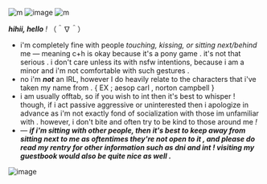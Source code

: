 ![m](https://64.media.tumblr.com/77a8b18ad65f8d3d9a9a460830711137/ee9d0e519663456c-29/s100x200/77e538b2f3d8040f14aaea9c992bb74687b88026.gifv) ![image](https://github.com/aesvic/aesvic/assets/144497121/c7e20bf0-8b6c-4569-a0e0-a92ef7c69708) ![m](https://64.media.tumblr.com/f8b98b4229f2af71ec61dd232c9f88dc/9b2c300e6b72be16-17/s100x200/daf7dc9700f602c68d49a8eae6a28bd99c541b22.gifv)



***hihii, hello*** *!* （＾∇＾）

- i'm completely fine with people *touching, kissing, or sitting next/behind* me — meaning c+h is okay because it's a pony game . it's not that serious . i don't care unless its with nsfw intentions, because i am a minor and i'm not comfortable with such gestures .
- no i'm ***not*** an IRL, however I do heavily relate to the characters that i've taken my name from . { EX ; aesop carl , norton campbell }
- i am usually offtab, so if you wish to int then it's best to whisper ! though, if i act passive aggressive or uninterested then i apologize in advance as i'm not exactly fond of socialization with those im unfamiliar with . however, i don't bite and often try to be kind to those around me *!*
- — ***if i'm sitting with other people, then it's best to keep away from sitting next to me as oftentimes they're not open to it , and please do read my rentry for other information such as dni and int ! visiting my guestbook would also be quite nice as well .***

![image](https://github.com/aesvic/aesvic/assets/144497121/f189d46a-b422-451b-bbd6-ef3aefba48c2)


